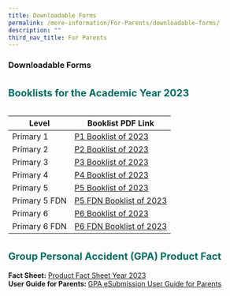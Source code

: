 ```yaml
---
title: Downloadable Forms
permalink: /more-information/For-Parents/downloadable-forms/
description: ""
third_nav_title: For Parents
---
```

### **Downloadable Forms**

<b style="color:#016C62; font-size:20px; line-height: 3;">Booklists for the Academic Year 2023</b><br>

| Level | Booklist PDF Link | 
| -------- | -------- | 
| Primary 1     | [P1 Booklist of 2023](/files/P1%20BOOKLIST%202023.pdf)     | 
| Primary 2 | [P2 Booklist of 2023](/files/P2%20BOOKLIST%202023.pdf) |
| Primary 3 | [P3 Booklist of 2023](/files/P3%20BOOKLIST%202023.pdf) |
| Primary 4 | [P4 Booklist of 2023](/files/P4%20BOOKLIST%202023.pdf) |
| Primary 5 | [P5 Booklist of 2023](/files/P5%20BOOKLIST%202023.pdf) |
| Primary 5 FDN | [P5 FDN Booklist of 2023](/files/P5%20FDN%20BOOKLIST%202023.pdf) |
| Primary 6 | [P6 Booklist of 2023](/files/P6%20BOOKLIST%202023.pdf) |
| Primary 6 FDN | [P6 FDN Booklist of 2023](/files/P6%20FDN%20BOOKLIST%202023.pdf) | 

<b style="color:#016C62; font-size:20px; line-height: 3;">Group Personal Accident (GPA) Product Fact</b><br>
**Fact Sheet:** [Product Fact Sheet Year 2023](/files/Product%20Fact%20Sheet%20Year%202023.pdf) <br>
<b>User Guide for Parents: </b>[GPA eSubmission User Guide for Parents](/files/GPA%20eSubmission%20User%20Guide%20for%20Parents.pdf)

